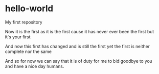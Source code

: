 # hello-world
My first repository

Now it is the first as it is the first cause it has never ever been the first but it's your first

And now this first has changed and is still the first yet the first is neither complete nor the same

And so for now we can say that it is of duty for me to bid goodbye to you and have a nice day humans.
